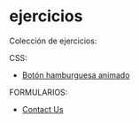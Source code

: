# ejercicios

Colección de ejercicios:

CSS:

- [Botón hamburguesa animado](./css/btn-hamburger/index.html)

FORMULARIOS:

- [Contact Us](https://galiprandi.github.io/ejercicios/forms/contact_us_form.html)
